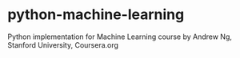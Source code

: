 # python-machine-learning
Python implementation for Machine Learning course by Andrew Ng, Stanford University, Coursera.org
